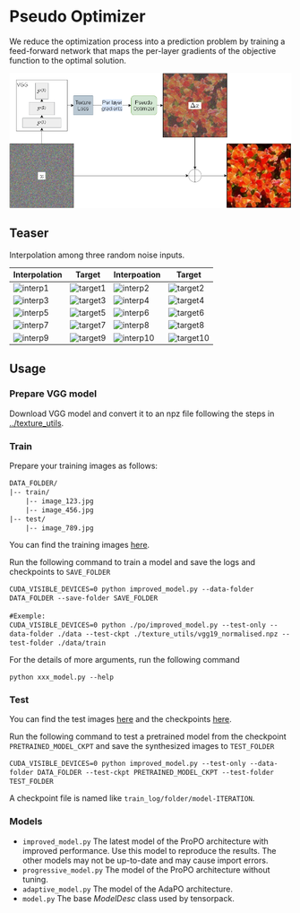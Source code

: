 

# Pseudo Optimizer
We reduce the optimization process into a prediction problem by training a feed-forward network that maps the per-layer gradients of the objective function to the optimal solution.

![fig-po](../figures/fig-po.png)


## Teaser

Interpolation among three random noise inputs.

|Interpolation|Target|Interpoation|Target|
|----         |----  |----        |----  |
|![interp1][interp1]|![target1][target1]|![interp2][interp2]|![target2][target2]|
|![interp3][interp3]|![target3][target3]|![interp4][interp4]|![target4][target4]|
|![interp5][interp5]|![target5][target5]|![interp6][interp6]|![target6][target6]|
|![interp7][interp7]|![target7][target7]|![interp8][interp8]|![target8][target8]|
|![interp9][interp9]|![target9][target9]|![interp10][interp10]|![target10][target10]|

## Usage

### Prepare VGG model
Download VGG model and convert it to an npz file following the steps in [../texture_utils](../texture_utils).

### Train
Prepare your training images as follows:
```
DATA_FOLDER/
|-- train/
    |-- image_123.jpg
    |-- image_456.jpg
|-- test/
    |-- image_789.jpg
```
You can find the training images [here](https://drive.google.com/drive/folders/1UX4EYaizj2APDlAPhCDEHHOKHUjRH5Rw?usp=share_link).


Run the following command to train a model and save the logs and checkpoints to `SAVE_FOLDER`
```
CUDA_VISIBLE_DEVICES=0 python improved_model.py --data-folder DATA_FOLDER --save-folder SAVE_FOLDER

#Exemple:
CUDA_VISIBLE_DEVICES=0 python ./po/improved_model.py --test-only --data-folder ./data --test-ckpt ./texture_utils/vgg19_normalised.npz --test-folder ./data/train
```

For the details of more arguments, run the following command
```
python xxx_model.py --help
```

### Test

You can find the test images [here](https://drive.google.com/drive/folders/1UkJWBltoSroIlcdhyDMtC0ZGPcklKLuX?usp=share_link) and the checkpoints [here](https://drive.google.com/drive/folders/1pBfgDQ2ebXg2wUZWiGVR-BnHa5I6RC6f?usp=share_link).

Run the following command to test a pretrained model from the checkpoint `PRETRAINED_MODEL_CKPT` and save the synthesized images to `TEST_FOLDER`
```
CUDA_VISIBLE_DEVICES=0 python improved_model.py --test-only --data-folder DATA_FOLDER --test-ckpt PRETRAINED_MODEL_CKPT --test-folder TEST_FOLDER
```
A checkpoint file is named like `train_log/folder/model-ITERATION`.

### Models

* `improved_model.py` The latest model of the ProPO architecture with improved performance. Use this model to reproduce the results. The other models may not be up-to-date and may cause import errors.
* `progressive_model.py` The model of the ProPO architecture without tuning.
* `adaptive_model.py` The model of the AdaPO architecture.
* `model.py` The base _ModelDesc_ class used by tensorpack.


[//]: <links>
[interp1]:https://wx1.sinaimg.cn/large/006tWCFjly1get5q8du8hg3068068x6s.gif
[target1]:https://wx2.sinaimg.cn/large/006tWCFjly1get7dv1b47j3068068wfm.jpg
[interp2]:https://wx1.sinaimg.cn/large/006tWCFjly1get5r1l225g3068068x6s.gif
[target2]:https://wx3.sinaimg.cn/large/006tWCFjly1get7dwt3fvj3068068jsi.jpg
[interp3]:https://wx3.sinaimg.cn/large/006tWCFjly1get5rk5a7pg3068068qv8.gif
[target3]:https://wx4.sinaimg.cn/large/006tWCFjly1get7dyxinzj3068068gm0.jpg
[interp4]:https://wx1.sinaimg.cn/large/006tWCFjly1get5ru4d3hg3068068x6s.gif
[target4]:https://wx2.sinaimg.cn/large/006tWCFjly1get7dzgu08j3068068gmm.jpg
[interp5]:https://wx2.sinaimg.cn/large/006tWCFjly1get6xne2jbg3068068x6s.gif
[target5]:https://wx3.sinaimg.cn/large/006tWCFjly1get7e12f21j30680683zk.jpg
[interp6]:https://wx3.sinaimg.cn/large/006tWCFjly1get6xzar7vg3068068x6s.gif
[target6]:https://wx3.sinaimg.cn/large/006tWCFjly1get7e3nunoj3068068t9o.jpg
[interp7]:https://wx4.sinaimg.cn/large/006tWCFjly1get6yc0vw3g3068068x6s.gif
[target7]:https://wx2.sinaimg.cn/large/006tWCFjly1get7e8k94mj3068068dgs.jpg
[interp8]:https://wx4.sinaimg.cn/large/006tWCFjly1get6ylgyblg3068068x6s.gif
[target8]:https://wx3.sinaimg.cn/large/006tWCFjly1get7e9ra0oj3068068t9i.jpg
[interp9]:https://wx3.sinaimg.cn/large/006tWCFjly1get6yx0uakg3068068x6s.gif
[target9]:https://wx2.sinaimg.cn/large/006tWCFjly1get7eap764j3068068752.jpg
[interp10]:https://wx1.sinaimg.cn/large/006tWCFjly1get6z5cj40g3068068x6s.gif
[target10]:https://wx2.sinaimg.cn/large/006tWCFjly1get7ecaca6j3068068q3y.jpg

